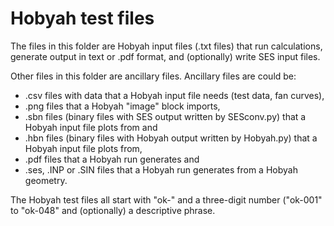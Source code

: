 # Hobyah test files

The files in this folder are Hobyah input files (.txt files) that run calculations, generate output in text or .pdf format, and (optionally) write SES input files.

Other files in this folder are ancillary files.  Ancillary files are could be:
  * .csv files with data that a Hobyah input file needs (test data, fan curves),
  * .png files that a Hobyah "image" block imports,
  * .sbn files (binary files with SES output written by SESconv.py) that a Hobyah input file plots from and
  * .hbn files (binary files with Hobyah output written by Hobyah.py) that a Hobyah input file plots from,
  * .pdf files that a Hobyah run generates and
  * .ses, .INP or .SIN files that a Hobyah run generates from a Hobyah geometry.

The Hobyah test files all start with "ok-" and a three-digit number ("ok-001" to "ok-048" and (optionally) a descriptive phrase.
